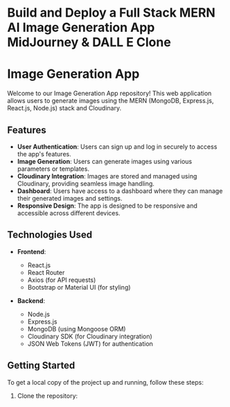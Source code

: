 # Build and Deploy a Full Stack MERN AI Image Generation App  MidJourney & DALL E Clone

# Image Generation App

Welcome to our Image Generation App repository! This web application allows users to generate images using the MERN (MongoDB, Express.js, React.js, Node.js) stack and Cloudinary.

## Features

- **User Authentication**: Users can sign up and log in securely to access the app's features.
- **Image Generation**: Users can generate images using various parameters or templates.
- **Cloudinary Integration**: Images are stored and managed using Cloudinary, providing seamless image handling.
- **Dashboard**: Users have access to a dashboard where they can manage their generated images and settings.
- **Responsive Design**: The app is designed to be responsive and accessible across different devices.

## Technologies Used

- **Frontend**:
  - React.js
  - React Router
  - Axios (for API requests)
  - Bootstrap or Material UI (for styling)

- **Backend**:
  - Node.js
  - Express.js
  - MongoDB (using Mongoose ORM)
  - Cloudinary SDK (for Cloudinary integration)
  - JSON Web Tokens (JWT) for authentication

## Getting Started

To get a local copy of the project up and running, follow these steps:

1. Clone the repository:

